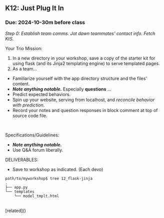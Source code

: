 ## K12: Just Plug It In
### Due: 2024-10-30m before class

_Step 0: Establish team comms. Jot down teammates' contact info. Fetch KtS._

Your Trio Mission:

1. In a new directory in your workshop, save a copy of the starter kit for using flask (and its Jinja2 templating engine) to serve templated pages.
1. As a team...
  - Familiarize yourself with the app directory structure and the files' content.
  - ***Note anything notable.*** Especially __questions__ ...
  - Predict expected behaviors.
  - Spin up your website, serving from localhost, and _reconcile behavior with prediction_.
  - Record your notes and question responses in block comment at top of source code file.

<br>

Specifications/Guidelines:
* ***Note anything notable.***
* Use Q&A forum liberally.

DELIVERABLES:
* Save to workshop as indicated. (Each devo)

```
path/to/myworkshop$ tree 12_flask-jinja
.
├── app.py
└── templates
    └── model_tmplt.html

```

<br>
[related]()

